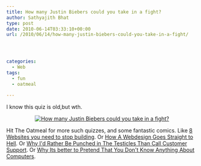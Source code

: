 ```yaml
---
title: How many Justin Biebers could you take in a fight?
author: Sathyajith Bhat
type: post
date: 2010-06-14T03:33:10+00:00
url: /2010/06/14/how-many-justin-biebers-could-you-take-in-a-fight/




categories:
  - Web
tags:
  - fun
  - oatmeal

---
```

I know this quiz is old,but wth.

<!--more-->

<p style="text-align: center;">
  <a href="https://theoatmeal.com/quiz/justin_bieber"><img class="aligncenter" src="https://theoatmeal.comhttps://images.sbhat.me/sb/quizzes/generated/17_26.jpg" alt="How many Justin Biebers could you take in a fight?" /></a>
</p>

Hit The Oatmeal for more such quizzes, and some fantastic comics. Like <a href="https://theoatmeal.com/comics/websites_stop" target="_blank">8 Websites you need to stop building</a>. Or <a href="https://theoatmeal.com/comics/design_hell" target="_blank">How A Webdesign Goes Straight to Hell</a>. Or <a href="https://theoatmeal.com/comics/customer_service" target="_blank">Why I'd Rather Be Punched in The Testicles Than Call Customer Support</a>. Or <a href="https://theoatmeal.com/comics/computers" target="_blank">Why Its better to Pretend That You Don't Know Anything About Computers</a>.
